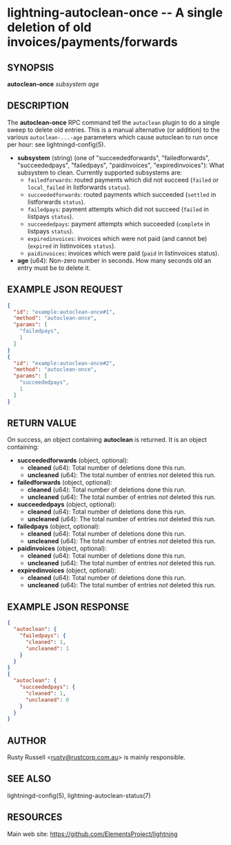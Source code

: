lightning-autoclean-once -- A single deletion of old invoices/payments/forwards
===============================================================================

SYNOPSIS
--------

**autoclean-once** *subsystem* *age* 

DESCRIPTION
-----------

The **autoclean-once** RPC command tell the `autoclean` plugin to do a single sweep to delete old entries. This is a manual alternative (or addition) to the various `autoclean-...-age` parameters which cause autoclean to run once per hour: see lightningd-config(5).

- **subsystem** (string) (one of "succeededforwards", "failedforwards", "succeededpays", "failedpays", "paidinvoices", "expiredinvoices"): What subsystem to clean. Currently supported subsystems are:
     * `failedforwards`: routed payments which did not succeed (`failed` or `local_failed` in listforwards `status`).
     * `succeededforwards`: routed payments which succeeded (`settled` in listforwards `status`).
     * `failedpays`: payment attempts which did not succeed (`failed` in listpays `status`).
     * `succeededpays`: payment attempts which succeeded (`complete` in listpays `status`).
     * `expiredinvoices`: invoices which were not paid (and cannot be) (`expired` in listinvoices `status`).
     * `paidinvoices`: invoices which were paid (`paid` in listinvoices status).
- **age** (u64): Non-zero number in seconds. How many seconds old an entry must be to delete it.

EXAMPLE JSON REQUEST
--------------------

```json
{
  "id": "example:autoclean-once#1",
  "method": "autoclean-once",
  "params": [
    "failedpays",
    1
  ]
}
{
  "id": "example:autoclean-once#2",
  "method": "autoclean-once",
  "params": [
    "succeededpays",
    1
  ]
}
```

RETURN VALUE
------------

On success, an object containing **autoclean** is returned. It is an object containing:

- **succeededforwards** (object, optional):
  - **cleaned** (u64): Total number of deletions done this run.
  - **uncleaned** (u64): The total number of entries *not* deleted this run.
- **failedforwards** (object, optional):
  - **cleaned** (u64): Total number of deletions done this run.
  - **uncleaned** (u64): The total number of entries *not* deleted this run.
- **succeededpays** (object, optional):
  - **cleaned** (u64): Total number of deletions done this run.
  - **uncleaned** (u64): The total number of entries *not* deleted this run.
- **failedpays** (object, optional):
  - **cleaned** (u64): Total number of deletions done this run.
  - **uncleaned** (u64): The total number of entries *not* deleted this run.
- **paidinvoices** (object, optional):
  - **cleaned** (u64): Total number of deletions done this run.
  - **uncleaned** (u64): The total number of entries *not* deleted this run.
- **expiredinvoices** (object, optional):
  - **cleaned** (u64): Total number of deletions done this run.
  - **uncleaned** (u64): The total number of entries *not* deleted this run.

EXAMPLE JSON RESPONSE
---------------------

```json
{
  "autoclean": {
    "failedpays": {
      "cleaned": 1,
      "uncleaned": 1
    }
  }
}
{
  "autoclean": {
    "succeededpays": {
      "cleaned": 1,
      "uncleaned": 0
    }
  }
}
```

AUTHOR
------

Rusty Russell <<rusty@rustcorp.com.au>> is mainly responsible.

SEE ALSO
--------

lightningd-config(5), lightning-autoclean-status(7)

RESOURCES
---------

Main web site: <https://github.com/ElementsProject/lightning>

